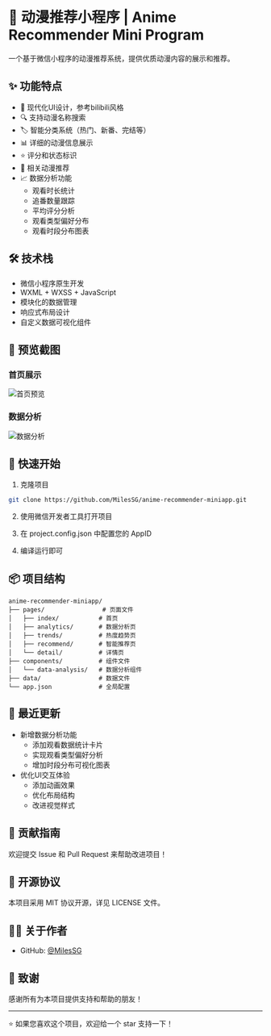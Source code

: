# 🌟 动漫推荐小程序 | Anime Recommender Mini Program

一个基于微信小程序的动漫推荐系统，提供优质动漫内容的展示和推荐。

## ✨ 功能特点

- 📱 现代化UI设计，参考bilibili风格
- 🔍 支持动漫名称搜索
- 🏷️ 智能分类系统（热门、新番、完结等）
- 📊 详细的动漫信息展示
- ⭐ 评分和状态标识
- 🎯 相关动漫推荐
- 📈 数据分析功能
  - 观看时长统计
  - 追番数量跟踪
  - 平均评分分析
  - 观看类型偏好分布
  - 观看时段分布图表

## 🛠️ 技术栈

- 微信小程序原生开发
- WXML + WXSS + JavaScript
- 模块化的数据管理
- 响应式布局设计
- 自定义数据可视化组件

## 📸 预览截图

### 首页展示
![首页预览](assets/images/home_preview.jpg)

### 数据分析
![数据分析](assets/images/analysis_preview.jpg)

## 🚀 快速开始

1. 克隆项目
```bash
git clone https://github.com/MilesSG/anime-recommender-miniapp.git
```

2. 使用微信开发者工具打开项目

3. 在 project.config.json 中配置您的 AppID

4. 编译运行即可

## 📦 项目结构

```
anime-recommender-miniapp/
├── pages/                # 页面文件
│   ├── index/           # 首页
│   ├── analytics/       # 数据分析页
│   ├── trends/          # 热度趋势页
│   ├── recommend/       # 智能推荐页
│   └── detail/          # 详情页
├── components/          # 组件文件
│   └── data-analysis/   # 数据分析组件
├── data/                # 数据文件
└── app.json             # 全局配置
```

## 🔄 最近更新

* 新增数据分析功能
  - 添加观看数据统计卡片
  - 实现观看类型偏好分析
  - 增加时段分布可视化图表
* 优化UI交互体验
  - 添加动画效果
  - 优化布局结构
  - 改进视觉样式

## 🤝 贡献指南

欢迎提交 Issue 和 Pull Request 来帮助改进项目！

## 📄 开源协议

本项目采用 MIT 协议开源，详见 LICENSE 文件。

## 👨‍💻 关于作者

- GitHub: [@MilesSG](https://github.com/MilesSG)

## 🙏 致谢

感谢所有为本项目提供支持和帮助的朋友！

---
⭐️ 如果您喜欢这个项目，欢迎给一个 star 支持一下！ 